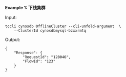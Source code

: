 **Example 1: 下线集群**



Input: 

```
tccli cynosdb OfflineCluster --cli-unfold-argument  \
    --ClusterId cynosdbmysql-bzxxrmtq
```

Output: 
```
{
    "Response": {
        "RequestId": "128046",
        "FlowId": "123"
    }
}
```


